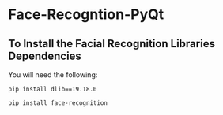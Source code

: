 # Face-Recogntion-PyQt
## To Install the Facial Recognition Libraries Dependencies

You will need the following:

```pip install dlib==19.18.0```

```pip install face-recognition```
